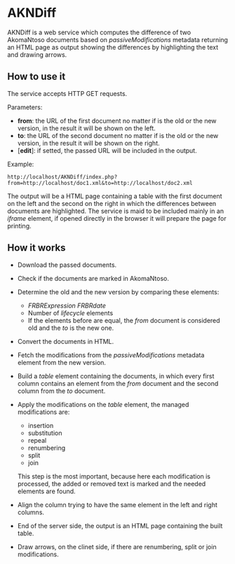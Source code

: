 # AKNDiff
AKNDiff is a web service which computes the difference of two AkomaNtoso documents based on *passiveModifications* metadata returning an HTML page as output showing the differences by highlighting the text and drawing arrows.

## How to use it

The service accepts HTTP GET requests.

Parameters:
 * **from**: the URL of the first document no matter if is the old or the new version, in the result it will be shown on the left.
 * **to**: the URL of the second document no matter if is the old or the new version, in the result it will be shown on the right.
 * [**edit**]: if setted, the passed URL will be included in the output.

Example:
```
http://localhost/AKNDiff/index.php?from=http://localhost/doc1.xml&to=http://localhost/doc2.xml
```

The output will be a HTML page containing a table with the first document on the left and the second on the right in which the differences between documents are highlighted. The service is maid to be included mainly in an *iframe* element, if opened directly in the browser it will prepare the page for printing.

## How it works

* Download the passed documents.
* Check if the documents are marked in AkomaNtoso.
* Determine the old and the new version by comparing these elements:
	* *FRBRExpression FRBRdate*
	* Number of *lifecycle* elements
	* If the elements before are equal, the *from* document is considered old and the *to* is the new one.
* Convert the documents in HTML.
* Fetch the modifications from the *passiveModifications* metadata element from the new version.
* Build a *table* element containing the documents, in which every first column contains an element from the *from* document and the second column from the *to* document.
* Apply the modifications on the *table* element, the managed modifications are:
	* insertion
	* substitution
	* repeal
	* renumbering
	* split
	* join

	This step is the most important, because here each modification is processed, the added or removed text is marked and the needed elements are found.
* Align the column trying to have the same element in the left and right columns.
* End of the server side, the output is an HTML page containing the built table.
* Draw arrows, on the clinet side, if there are renumbering, split or join modifications. 

